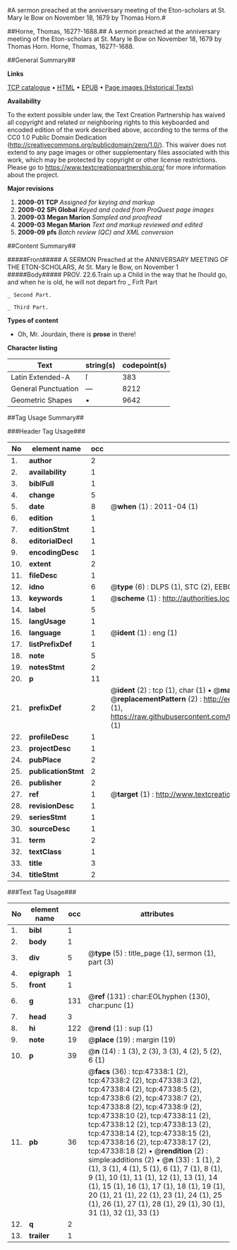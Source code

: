 #A sermon preached at the anniversary meeting of the Eton-scholars at St. Mary le Bow on November 18, 1679 by Thomas Horn.#

##Horne, Thomas, 1627?-1688.##
A sermon preached at the anniversary meeting of the Eton-scholars at St. Mary le Bow on November 18, 1679 by Thomas Horn.
Horne, Thomas, 1627?-1688.

##General Summary##

**Links**

[TCP catalogue](http://www.ota.ox.ac.uk/tcp/)  • 
[HTML](http://tei.it.ox.ac.uk/tcp/Texts-HTML/free/A44/A44507.html)  • 
[EPUB](http://tei.it.ox.ac.uk/tcp/Texts-EPUB/free/A44/A44507.epub) • 
[Page images (Historical Texts)](https://historicaltexts.jisc.ac.uk/eebo-11296084e)

**Availability**

To the extent possible under law, the Text Creation Partnership has waived all copyright and related or neighboring rights to this keyboarded and encoded edition of the work described above, according to the terms of the CC0 1.0 Public Domain Dedication (http://creativecommons.org/publicdomain/zero/1.0/). This waiver does not extend to any page images or other supplementary files associated with this work, which may be protected by copyright or other license restrictions. Please go to https://www.textcreationpartnership.org/ for more information about the project.

**Major revisions**

1. __2009-01__ __TCP__ *Assigned for keying and markup*
1. __2009-02__ __SPi Global__ *Keyed and coded from ProQuest page images*
1. __2009-03__ __Megan Marion__ *Sampled and proofread*
1. __2009-03__ __Megan Marion__ *Text and markup reviewed and edited*
1. __2009-09__ __pfs__ *Batch review (QC) and XML conversion*

##Content Summary##

#####Front#####
A SERMON Preached at the ANNIVERSARY MEETING OF THE ETON-SCHOLARS, At St. Mary le Bow, on November 1
#####Body#####
PROV. 22.6.Train up a Child in the way that he ſhould go, and when he is old, he will not depart fro
    _ Firſt Part

    _ Second Part.

    _ Third Part.

**Types of content**

  * Oh, Mr. Jourdain, there is **prose** in there!

**Character listing**


|Text|string(s)|codepoint(s)|
|---|---|---|
|Latin Extended-A|ſ|383|
|General Punctuation|—|8212|
|Geometric Shapes|▪|9642|

##Tag Usage Summary##

###Header Tag Usage###

|No|element name|occ|attributes|
|---|---|---|---|
|1.|__author__|2||
|2.|__availability__|1||
|3.|__biblFull__|1||
|4.|__change__|5||
|5.|__date__|8| @__when__ (1) : 2011-04 (1)|
|6.|__edition__|1||
|7.|__editionStmt__|1||
|8.|__editorialDecl__|1||
|9.|__encodingDesc__|1||
|10.|__extent__|2||
|11.|__fileDesc__|1||
|12.|__idno__|6| @__type__ (6) : DLPS (1), STC (2), EEBO-CITATION (1), OCLC (1), VID (1)|
|13.|__keywords__|1| @__scheme__ (1) : http://authorities.loc.gov/ (1)|
|14.|__label__|5||
|15.|__langUsage__|1||
|16.|__language__|1| @__ident__ (1) : eng (1)|
|17.|__listPrefixDef__|1||
|18.|__note__|5||
|19.|__notesStmt__|2||
|20.|__p__|11||
|21.|__prefixDef__|2| @__ident__ (2) : tcp (1), char (1)  •  @__matchPattern__ (2) : ([0-9\-]+):([0-9IVX]+) (1), (.+) (1)  •  @__replacementPattern__ (2) : http://eebo.chadwyck.com/downloadtiff?vid=$1&page=$2 (1), https://raw.githubusercontent.com/textcreationpartnership/Texts/master/tcpchars.xml#$1 (1)|
|22.|__profileDesc__|1||
|23.|__projectDesc__|1||
|24.|__pubPlace__|2||
|25.|__publicationStmt__|2||
|26.|__publisher__|2||
|27.|__ref__|1| @__target__ (1) : http://www.textcreationpartnership.org/docs/. (1)|
|28.|__revisionDesc__|1||
|29.|__seriesStmt__|1||
|30.|__sourceDesc__|1||
|31.|__term__|2||
|32.|__textClass__|1||
|33.|__title__|3||
|34.|__titleStmt__|2||


###Text Tag Usage###

|No|element name|occ|attributes|
|---|---|---|---|
|1.|__bibl__|1||
|2.|__body__|1||
|3.|__div__|5| @__type__ (5) : title_page (1), sermon (1), part (3)|
|4.|__epigraph__|1||
|5.|__front__|1||
|6.|__g__|131| @__ref__ (131) : char:EOLhyphen (130), char:punc (1)|
|7.|__head__|3||
|8.|__hi__|122| @__rend__ (1) : sup (1)|
|9.|__note__|19| @__place__ (19) : margin (19)|
|10.|__p__|39| @__n__ (14) : 1 (3), 2 (3), 3 (3), 4 (2), 5 (2), 6 (1)|
|11.|__pb__|36| @__facs__ (36) : tcp:47338:1 (2), tcp:47338:2 (2), tcp:47338:3 (2), tcp:47338:4 (2), tcp:47338:5 (2), tcp:47338:6 (2), tcp:47338:7 (2), tcp:47338:8 (2), tcp:47338:9 (2), tcp:47338:10 (2), tcp:47338:11 (2), tcp:47338:12 (2), tcp:47338:13 (2), tcp:47338:14 (2), tcp:47338:15 (2), tcp:47338:16 (2), tcp:47338:17 (2), tcp:47338:18 (2)  •  @__rendition__ (2) : simple:additions (2)  •  @__n__ (33) : 1 (1), 2 (1), 3 (1), 4 (1), 5 (1), 6 (1), 7 (1), 8 (1), 9 (1), 10 (1), 11 (1), 12 (1), 13 (1), 14 (1), 15 (1), 16 (1), 17 (1), 18 (1), 19 (1), 20 (1), 21 (1), 22 (1), 23 (1), 24 (1), 25 (1), 26 (1), 27 (1), 28 (1), 29 (1), 30 (1), 31 (1), 32 (1), 33 (1)|
|12.|__q__|2||
|13.|__trailer__|1||
